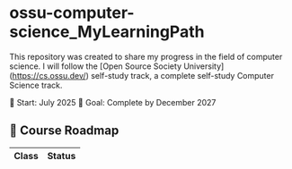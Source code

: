 # ossu-computer-science_MyLearningPath
This repository was created to share my progress in the field of computer science.
I will follow the [Open Source Society University] (https://cs.ossu.dev/) self-study track, a complete self-study Computer Science track.

📅 Start: July 2025
🎯 Goal: Complete by December 2027


## 📘 Course Roadmap
| Class                                                       | Status       |
|-------------------------------------------------------------|--------------|
